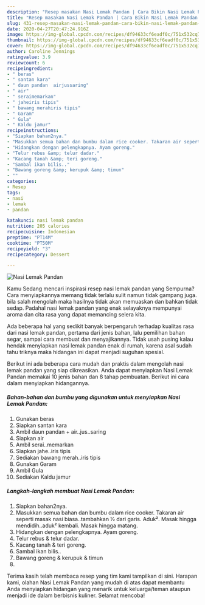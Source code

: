 ```yaml
---
description: "Resep masakan Nasi Lemak Pandan | Cara Bikin Nasi Lemak Pandan Yang Lezat"
title: "Resep masakan Nasi Lemak Pandan | Cara Bikin Nasi Lemak Pandan Yang Lezat"
slug: 431-resep-masakan-nasi-lemak-pandan-cara-bikin-nasi-lemak-pandan-yang-lezat
date: 2020-04-27T20:47:24.916Z
image: https://img-global.cpcdn.com/recipes/df94633cf6eadf0c/751x532cq70/nasi-lemak-pandan-foto-resep-utama.jpg
thumbnail: https://img-global.cpcdn.com/recipes/df94633cf6eadf0c/751x532cq70/nasi-lemak-pandan-foto-resep-utama.jpg
cover: https://img-global.cpcdn.com/recipes/df94633cf6eadf0c/751x532cq70/nasi-lemak-pandan-foto-resep-utama.jpg
author: Caroline Jennings
ratingvalue: 3.9
reviewcount: 6
recipeingredient:
- " beras"
- " santan kara"
- " daun pandan  airjussaring"
- " air"
- " seraimemarkan"
- " jaheiris tipis"
- " bawang merahiris tipis"
- " Garam"
- " Gula"
- " Kaldu jamur"
recipeinstructions:
- "Siapkan bahan2nya."
- "Masukkan semua bahan dan bumbu dalam rice cooker. Takaran air seperti masak nasi biasa..tambahkan ½ dari garis. Aduk². Masak hingga mendidih..aduk² kembali. Masak hingga matang."
- "Hidangkan dengan pelengkapnya. Ayam goreng."
- "Telur rebus &amp; telur dadar."
- "Kacang tanah &amp; teri goreng."
- "Sambal ikan bilis.."
- "Bawang goreng &amp; kerupuk &amp; timun"
- ""
categories:
- Resep
tags:
- nasi
- lemak
- pandan

katakunci: nasi lemak pandan 
nutrition: 205 calories
recipecuisine: Indonesian
preptime: "PT14M"
cooktime: "PT50M"
recipeyield: "3"
recipecategory: Dessert

---
```



![Nasi Lemak Pandan](https://img-global.cpcdn.com/recipes/df94633cf6eadf0c/751x532cq70/nasi-lemak-pandan-foto-resep-utama.jpg)

Kamu Sedang mencari inspirasi resep nasi lemak pandan yang Sempurna? Cara menyiapkannya memang tidak terlalu sulit namun tidak gampang juga. bila salah mengolah maka hasilnya tidak akan memuaskan dan bahkan tidak sedap. Padahal nasi lemak pandan yang enak selayaknya mempunyai aroma dan cita rasa yang dapat memancing selera kita.

Ada beberapa hal yang sedikit banyak berpengaruh terhadap kualitas rasa dari nasi lemak pandan, pertama dari jenis bahan, lalu pemilihan bahan segar, sampai cara membuat dan menyajikannya. Tidak usah pusing kalau hendak menyiapkan nasi lemak pandan enak di rumah, karena asal sudah tahu triknya maka hidangan ini dapat menjadi suguhan spesial.




Berikut ini ada beberapa cara mudah dan praktis dalam mengolah nasi lemak pandan yang siap dikreasikan. Anda dapat menyiapkan Nasi Lemak Pandan memakai 10 jenis bahan dan 8 tahap pembuatan. Berikut ini cara dalam menyiapkan hidangannya.

<!--inarticleads1-->

##### Bahan-bahan dan bumbu yang digunakan untuk menyiapkan Nasi Lemak Pandan:

1. Gunakan  beras
1. Siapkan  santan kara
1. Ambil  daun pandan + air..jus..saring
1. Siapkan  air
1. Ambil  serai..memarkan
1. Siapkan  jahe..iris tipis
1. Sediakan  bawang merah..iris tipis
1. Gunakan  Garam
1. Ambil  Gula
1. Sediakan  Kaldu jamur




<!--inarticleads2-->

##### Langkah-langkah membuat Nasi Lemak Pandan:

1. Siapkan bahan2nya.
1. Masukkan semua bahan dan bumbu dalam rice cooker. Takaran air seperti masak nasi biasa..tambahkan ½ dari garis. Aduk². Masak hingga mendidih..aduk² kembali. Masak hingga matang.
1. Hidangkan dengan pelengkapnya. Ayam goreng.
1. Telur rebus &amp; telur dadar.
1. Kacang tanah &amp; teri goreng.
1. Sambal ikan bilis..
1. Bawang goreng &amp; kerupuk &amp; timun
1. 




Terima kasih telah membaca resep yang tim kami tampilkan di sini. Harapan kami, olahan Nasi Lemak Pandan yang mudah di atas dapat membantu Anda menyiapkan hidangan yang menarik untuk keluarga/teman ataupun menjadi ide dalam berbisnis kuliner. Selamat mencoba!
